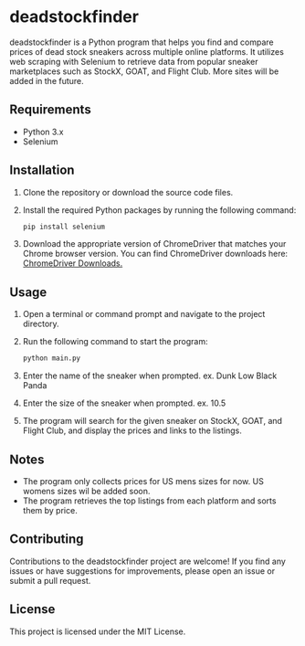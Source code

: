 # deadstockfinder

deadstockfinder is a Python program that helps you find and compare prices of dead stock  sneakers across multiple online platforms. It utilizes web scraping with Selenium to retrieve data from popular sneaker marketplaces such as StockX, GOAT, and Flight Club. More sites will be added in the future.

## Requirements

- Python 3.x
- Selenium

## Installation

1. Clone the repository or download the source code files.
2. Install the required Python packages by running the following command:

   ```bash
   pip install selenium
3. Download the appropriate version of ChromeDriver that matches your Chrome browser version. You can find ChromeDriver downloads here: [ChromeDriver Downloads.](https://sites.google.com/chromium.org/driver/)

## Usage

1. Open a terminal or command prompt and navigate to the project directory.
2. Run the following command to start the program:

   ```bash
   python main.py
3. Enter the name of the sneaker when prompted. ex. Dunk Low Black Panda
4. Enter the size of the sneaker when prompted. ex. 10.5
5. The program will search for the given sneaker on StockX, GOAT, and Flight Club, and display the prices and links to the listings.

## Notes

- The program only collects prices for US mens sizes for now. US womens sizes wil be added soon.
- The program retrieves the top listings from each platform and sorts them by price.

## Contributing
Contributions to the deadstockfinder project are welcome! If you find any issues or have suggestions for improvements, please open an issue or submit a pull request.

## License
This project is licensed under the MIT License.
